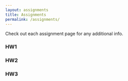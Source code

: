 ```yaml
---
layout: assignments
title: Assignments
permalink: /assignments/
---
```

Check out each assignment page for any additional info.

### HW1
### HW2
### HW3